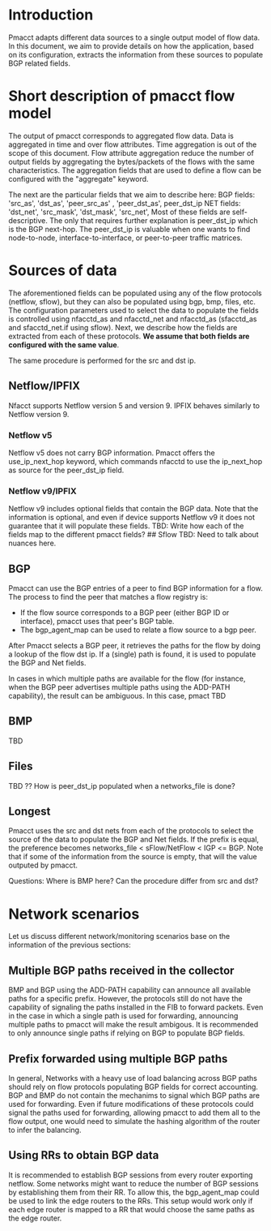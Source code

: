 # Introduction
Pmacct adapts different data sources to a single output model of flow data.  In this document, we aim to provide details on how the application, based on its configuration, extracts the information from these sources to populate BGP related fields.

# Short description of pmacct flow model
The output of pmacct corresponds to aggregated flow data. Data is aggregated in time and over flow attributes. Time aggregation is out of the scope of this document. Flow attribute aggregation reduce the number of output fields by aggregating the bytes/packets of the flows with the same characteristics. The aggregation fields that are used to define a flow can be configured with the "aggregate" keyword.

The next are the particular fields that we aim to describe here:
BGP fields: 'src_as', 'dst_as', 'peer_src_as' , 'peer_dst_as', peer_dst_ip
NET fields: 'dst_net', 'src_mask', 'dst_mask', 'src_net',
Most of these fields are self-descriptive. The only that requires further explanation is peer_dst_ip which is the BGP next-hop. The peer_dst_ip is valuable when one wants to find node-to-node, interface-to-interface, or peer-to-peer traffic matrices.

# Sources of data
The aforementioned fields can be populated using any of the flow protocols (netflow, sflow), but they can also be populated using bgp, bmp, files, etc. The configuration parameters used to select the data to populate the fields is controlled using nfacctd_as and nfacctd_net and nfacctd_as (sfacctd_as and sfacctd_net.if using sflow). Next, we describe how the fields are extracted from each of these protocols. **We assume that both fields are configured with the same value**.

The same procedure is performed for the src and dst ip. 

## Netflow/IPFIX
Nfacct supports Netflow version 5 and version 9. IPFIX behaves similarly to Netflow version 9.
### Netflow v5
Netflow v5 does not carry BGP information. Pmacct offers the use_ip_next_hop keyword, which commands nfacctd to use the ip_next_hop as source for the peer_dst_ip field.
### Netflow v9/IPFIX
Netflow v9 includes optional fields that contain the BGP data. Note that the information is optional, and even if device supports Netflow v9 it does not guarantee that it will populate these fields. 
TBD: Write how each of the fields map to the different pmacct fields?
## Sflow
TBD: Need to talk about nuances here.

## BGP
Pmacct can use the BGP entries of a peer to find BGP information for a flow.
The process to find the peer that matches a flow registry is:
- If the flow source corresponds to a BGP peer (either BGP ID or interface), pmacct uses that peer's BGP table.
- The bgp_agent_map can be used to relate a flow source to a bgp peer.

After Pmacct selects a BGP peer, it retrieves the paths for the flow by doing a lookup of the flow dst ip. If a (single) path is found, it is used to populate the BGP and Net fields. 

In cases in which multiple paths are available for the flow (for instance, when the BGP peer advertises multiple paths using the ADD-PATH capability), the result can be ambiguous. In this case, pmact TBD

## BMP
TBD

## Files
TBD ??
How is peer_dst_ip populated when a networks_file is done?

## Longest
Pmacct uses the src and dst nets from each of the  protocols to select the source of the data to populate the BGP and Net fields. If the prefix is equal, the preference becomes networks_file < sFlow/NetFlow < IGP <= BGP. Note that if some of the information from the source is empty, that will the value outputed by pmacct. 

Questions: Where is BMP here? Can the procedure differ from src and dst?

# Network scenarios
Let us discuss different network/monitoring scenarios base on the information of the previous sections:

## Multiple BGP paths received in the collector
BMP and BGP using the ADD-PATH capability can announce all available paths for a specific prefix. However, the protocols still do not have the capability of signaling the paths installed in the FIB to forward packets. Even in the case in which a single path is used for forwarding, announcing multiple paths to pmacct will make the result ambigous. It is recommended to only announce single paths if relying on BGP to populate BGP fields.

## Prefix forwarded using multiple BGP paths
In general, Networks with a heavy use of load balancing across BGP paths should rely on flow protocols populating BGP fields for correct accounting. BGP and BMP do not contain the mechanims to signal which BGP paths are used for forwarding. Even if future modifications of these protocols could signal the paths used for forwarding, allowing pmacct to add them all to the flow output, one would need to simulate the hashing algorithm of the router to infer the balancing.

## Using RRs to obtain BGP data
It is recommended to establish BGP sessions from every router exporting netflow. Some networks might want to reduce the number of BGP sessions by establishing them from their RR. To allow this, the bgp_agent_map could be used to link the edge routers to the RRs. This setup would work only if each edge router is mapped to a RR that would choose the same paths as the edge router.
